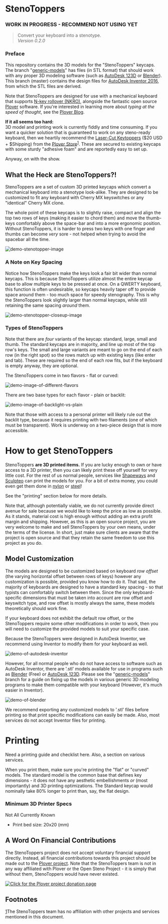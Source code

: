 # StenoToppers

<!-- TODO: Remove this when the project is at a ready stage -->
### WORK IN PROGRESS - RECOMMEND NOT USING YET

> Convert your keyboard into a stenotype.  
> *Version 0.2.0*
<!-- TODO: Update this version number consistently -->


### Preface

This repository contains the 3D models for the "StenoToppers" keycaps.  The
branch "[generic-models][generic-branch]" has files (in STL format) that should
work with any proper 3D modeling software (such as [AutoDesk 123D][123d-editor]
or [Blender][blender]). This branch (master) contains the design files for
[AutoDesk Inventor 2016][inventor], from which the STL files are derived.

Note that StenoToppers are designed for use with a mechanical keyboard that
supports [N-key rollover (NKRO)][nkey], alongside the fantastic open source
[Plover][plover] software. If you're interested in learning more about *typing
at the speed of thought*, see the [Plover Blog][plover-blog].

**If it all seems too hard:**<br> 3D model and printing work is currently fiddly
and time consuming. If you want a quicker solution that is guaranteed to work on
any steno-ready keyboard, then we heartily recommend the [Laser-Cut
Keytoppers][keytoppers] ($20 USD + $Shipping) from the [Plover
Store][plover-store]<sup>[1](#not-a-sponsor)</sup>. These are secured to
existing keycaps with some sturdy "adhesive foam" and are reportedly easy to set
up.

Anyway, on with the show.



## What the Heck are StenoToppers?!

StenoToppers are a set of custom 3D printed keycaps which convert a mechanical
keyboard into a stenotype look-alike. They are designed to be customized to fit
any keyboard with Cherry MX keyswitches or any "identical" Cherry MX clone.

The whole point of these keycaps is to slightly raise, compact and align the top
two rows of keys (making it easier to chord them) and move the thumb-keys
comfortably above the space-bar and into a more ergonomic position. Without
StenoToppers, it is harder to press two keys with one finger and thumbs can
become *very* sore - not helped when trying to avoid the spacebar all the time.

![demo-stenotopper-image](link)


### A Note on Key Spacing

Notice how StenoToppers make the keys look a fair bit wider than normal keycaps.
This is because StenoToppers utilize almost the entire keycap base to allow
multiple keys to be pressed at once. On a QWERTY keyboard, this function is
often undesirable, so keycaps heavily taper off to provide space around them -
too much space for speedy stenography. This is why the StenoToppers look
slightly larger than normal keycaps, while still retaining the same spacing
*around* them.

![demo-stenotopper-closeup-image](link)

### Types of StenoToppers

Note that there are *four* variants of the keycap: standard, large, small and
thumb. The standard keycaps are in majority, and line up most of the top row's
keys. The small and large variants are meant to go on the end of each row (in
the right spot) so the rows match up with existing keys (like enter and tab).
These are required so the end of each row fits, but if the keyboard is empty
anyway, they are optional.

The StenoToppers come in two flavors - flat or curved:

![demo-image-of-different-flavors](link)

There are two base types for each flavor - plain or backlit:

![demo-image-of-backlight-vs-plain](link)

<!-- TODO: Again, design and mention the other keyswitch type -->

Note that those with access to a personal printer will likely rule out the
backlit type, because it requires printing with two filaments (one of which must
be transparent). Work is underway on a two-piece design that is more accessible.

<!-- TODO: Make a design that can be printed in two pieces - one clear, one solid -->

# How to get StenoToppers

StenoToppers **are 3D printed items.** If you are lucky enough to own or have
access to a 3D printer, then you can likely print these off yourself for very
little cost. For the rest of us normal people, services like
[Shapeways][shapeways] and [Sculpteo][sculpteo] can print the models for you.
For a bit of extra money, you could even get them done in
[nylon][shapeways-nylon] or [steel][shapeways-steel]!

See the "printing" section below for more details.

Note that, although potentially viable, we do not currently provide direct
avenue for sale because we would like to keep the price as low as possible. As
it stands, material cost is high enough without adding an extra profit margin
and shipping. However, as this is an open source project, you are very welcome
to make and sell StenoToppers by your own means, under the terms of the license.
In short, just make sure clients are aware that the project is open source and
that they retain the same freedom to use this project as you do.

## Model Customization

The models are designed to be customized based on keyboard *row offset* (the
varying horizontal offset between rows of keys) however any customization is
possible, provided you know how to do it. That said, the majority of keyboards
are designed to have a standard key spacing - so that typists can comfortably
switch between them.  Since the only keyboard-specific dimensions that must be
taken into account are row offset and keyswitch type, and row offset is mostly
always the same, these models theoretically should work fine.

If your keyboard does not exhibit
the default row offset, or the StenoToppers require some other modifications
in order to work, then you will need to customize the provided models to suit
your specific case.

Because the StenoToppers were designed in AutoDesk Inventor, we recommend using
Inventor to modify them for your keyboard as well.

![demo-of-autodesk-inventor](link)

However, for all normal people who do not have access to software such as
AutoDesk Inventor, there are '.stl' models available for use in programs such as
[Blender][blender] (Free) or [AutoDesk 123D][123d-editor]. Please
see the "[generic-models][generic-branch]" branch for a guide on fixing up the
models in various generic 3D modeling programs to make them compatible with your
keyboard (However, it's much easier in Inventor).

![demo-of-blender](link)

We recommend exporting any customized models to '.stl' files before printing so
that print specific modifications can easily be made. Also, most services do not
accept Inventor files for printing.




# Printing

Need a printing guide and checklist here. Also, a section on various services.

When you print them, make sure you're printing the "flat" or "curved" models.
The standard model is the common base that defines key dimensions - it does not
have any aesthetic embellishments *or* (most importantly) and 3D printing
optimizations. The Standard keycap would nominally take 80% longer to print
than, say, the flat design.

### Minimum 3D Printer Specs

Not All Currently Known

* Print bed size: 20x20 (mm)



## A Word On Financial Contributions

The StenoToppers project does not accept voluntary financial support directly.
Instead, all financial contributions towards this project should be made out to
the [Plover project][plover-donate]. Note that the StenoToppers team is not in
any way affiliated with Plover or the Open Steno Project - it is simply that
without them, StenoToppers would have never existed.

[![Click for the Plover project donation page](link)][plover-donate]



## Footnotes

<a href="#not-a-sponsor">1</a>The StenoToppers team has no affiliation with other projects and services mentioned in this document.

<!-- Link table, sorted by category -->
[inventor]:http://www.autodesk.com.au/products/inventor/overview
[blender]: https://www.blender.org/download/
[123d-editor]: http://www.123dapp.com/design

[generic-branch]: https://github.com/CemraJC/stenotoppers/tree/generic-models

[plover]: http://stenoknight.com/wiki/Getting_Started#Installing_Plover
[plover-blog]: http://plover.stenoknight.com/
[plover-store]: http://plover.deco-craft.com/
[plover-donate]: http://stenoknight.com/plover/donatepage.html
[keytoppers]: http://plover.deco-craft.com/shop/view_product/Laser-Cut-Steno-Keys-Kit
[nkey]: https://en.wikipedia.org/wiki/Rollover_(key)

[sculpteo]: https://www.sculpteo.com/en/
[shapeways]: http://www.shapeways.com/
[shapeways-steel]: http://www.shapeways.com/materials/steel
[shapeways-nylon]: http://www.shapeways.com/materials/strong-and-flexible-plastic
